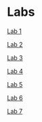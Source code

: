 # Labs

[Lab 1](https://colab.research.google.com/github/dvgodoy/assets/blob/main/PyTorchInPractice/labs/Chapter3_Lab%201.ipynb)

[Lab 2](https://colab.research.google.com/github/dvgodoy/assets/blob/main/PyTorchInPractice/labs/Chapter3_Lab%202.ipynb)

[Lab 3](https://colab.research.google.com/github/dvgodoy/assets/blob/main/PyTorchInPractice/labs/Chapter5_Lab%203.ipynb)

[Lab 4](https://colab.research.google.com/github/dvgodoy/assets/blob/main/PyTorchInPractice/labs/Chapter6_Lab4%20(GPU).ipynb)

[Lab 5](https://colab.research.google.com/github/dvgodoy/assets/blob/main/PyTorchInPractice/labs/Chapter11_Lab5%20(GPU).ipynb)

[Lab 6](https://colab.research.google.com/github/dvgodoy/assets/blob/main/PyTorchInPractice/labs/Chapter12_Lab6.ipynb)

[Lab 7](https://colab.research.google.com/github/dvgodoy/assets/blob/main/PyTorchInPractice/labs/Chapter14_Lab7%20(GPU).ipynb)